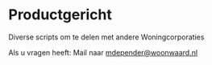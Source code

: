 # Productgericht
Diverse scripts om te delen met andere Woningcorporaties

Als u vragen heeft: Mail naar mdepender@woonwaard.nl
